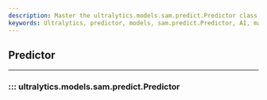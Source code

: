 ```yaml
---
description: Master the ultralytics.models.sam.predict.Predictor class with our comprehensive guide. Discover techniques to enhance your model predictions.
keywords: Ultralytics, predictor, models, sam.predict.Predictor, AI, machine learning, predictive models
---
```


## Predictor
---
### ::: ultralytics.models.sam.predict.Predictor
<br><br>
